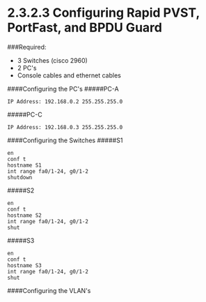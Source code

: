 # 2.3.2.3 Configuring Rapid PVST, PortFast, and BPDU Guard

###Required:
- 3 Switches (cisco 2960)
- 2 PC's
- Console cables and ethernet cables

####Configuring the PC's
#####PC-A
```
IP Address: 192.168.0.2 255.255.255.0
```
#####PC-C
```
IP Address: 192.168.0.3 255.255.255.0
```

####Configuring the Switches
#####S1
```
en
conf t
hostname S1
int range fa0/1-24, g0/1-2
shutdown
```
#####S2
```
en
conf t
hostname S2
int range fa0/1-24, g0/1-2
shut
```
#####S3
```
en
conf t
hostname S3
int range fa0/1-24, g0/1-2
shut
```
####Configuring the VLAN's

